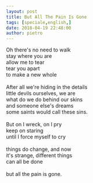 ```yaml
---
layout: post
title: But All The Pain Is Gone
tags: [speciale,english,]
date: 2018-04-19 22:48:00
author: pietro
---
```

Oh there's no need to walk<br/>stay where you are<br/>allow me to tear<br/>tear you apart<br/>to make a new whole<br/><br/>After all we're hiding in the details<br/>little devils ourselves, we are<br/>what do we do behind our skins<br/>and someone else's dreams<br/>some saints would call these sins.<br/><br/>But on I wreck, on I pry<br/>keep on staring<br/>until I force myself to cry<br/><br/>things do change, and now<br/>it's strange, different things<br/>can all be done<br/><br/>but all the pain is gone.
